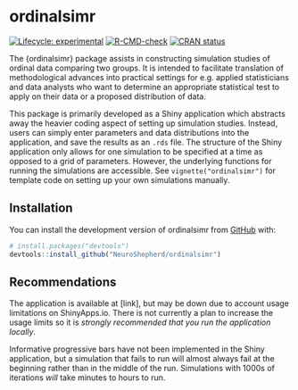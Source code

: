 
<!-- README.md is generated from README.Rmd. Please edit that file -->

# ordinalsimr

<!-- badges: start -->

[![Lifecycle:
experimental](https://img.shields.io/badge/lifecycle-experimental-orange.svg)](https://lifecycle.r-lib.org/articles/stages.html#experimental)
[![R-CMD-check](https://github.com/NeuroShepherd/ordinalsimr/actions/workflows/R-CMD-check.yaml/badge.svg)](https://github.com/NeuroShepherd/ordinalsimr/actions/workflows/R-CMD-check.yaml)
[![CRAN
status](https://www.r-pkg.org/badges/version/ordinalsimr)](https://CRAN.R-project.org/package=ordinalsimr)
<!-- badges: end -->

The {ordinalsimr} package assists in constructing simulation studies of
ordinal data comparing two groups. It is intended to facilitate
translation of methodological advances into practical settings for
e.g. applied statisticians and data analysts who want to determine an
appropriate statistical test to apply on their data or a proposed
distribution of data.

This package is primarily developed as a Shiny application which
abstracts away the heavier coding aspect of setting up simulation
studies. Instead, users can simply enter parameters and data
distributions into the application, and save the results as an `.rds`
file. The structure of the Shiny application only allows for one
simulation to be specified at a time as opposed to a grid of parameters.
However, the underlying functions for running the simulations are
accessible. See `vignette("ordinalsimr")` for template code on setting
up your own simulations manually.

## Installation

You can install the development version of ordinalsimr from
[GitHub](https://github.com/) with:

``` r
# install.packages("devtools")
devtools::install_github("NeuroShepherd/ordinalsimr")
```

## Recommendations

The application is available at \[link\], but may be down due to account
usage limitations on ShinyApps.io. There is not currently a plan to
increase the usage limits so it is *strongly recommended that you run
the application locally*.

Informative progressive bars have not been implemented in the Shiny
application, but a simulation that fails to run will almost always fail
at the beginning rather than in the middle of the run. Simulations with
1000s of iterations *will* take minutes to hours to run.
